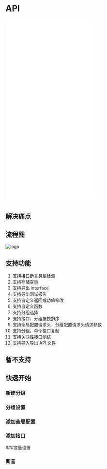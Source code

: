 # API

<iframe src="//player.bilibili.com/player.html?aid=249999447&bvid=BV16v411N7En&cid=392077714&page=1" scrolling="no" border="0" frameborder="no" framespacing="0" framespacing="0"  height="600"  style=”width: 100%;height: 500px; max-width: 100%;align:center;padding:20px 0;” > </iframe>

## 解决痛点

## 流程图

![logo](../../img/apiliucheng.png)

## 支持功能

1. 支持接口断言类型检测
2. 支持存储变量
3. 支持导出 interface
4. 支持导出测试报告
5. 支持自定义返回成功值修改
6. 支持自定义函数
7. 支持分组选择
8. 支持接口、分组拖拽排序
9. 支持全局配置请求头，分组配置请求头请求参数
10. 支持分组，单个接口复制
11. 支持关联性接口测试
12. 支持导入导出 API 文件

## 暂不支持

## 快速开始

### 新建分组

### 分组设置

### 添加全局配置

### 添加接口

###变量设置

### 断言
